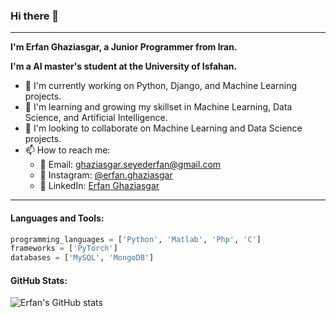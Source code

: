 ### Hi there 👋

<!--
**Erfan-Ghaziasgar/Erfan-Ghaziasgar** is a ✨ _special_ ✨ repository because its `README.md` (this file) appears on your GitHub profile.

Here are some ideas to get you started:

- 🔭 I’m currently working on ...
- 🌱 I’m currently learning ...
- 👯 I’m looking to collaborate on ...
- 🤔 I’m looking for help with ...
- 💬 Ask me about ...
- 📫 How to reach me: ...
- 😄 Pronouns: ...
- ⚡ Fun fact: ...
-->

---

**I'm Erfan Ghaziasgar, a Junior Programmer from Iran.**

**I'm a AI master's student at the University of Isfahan.**

- 🔭 I'm currently working on Python, Django, and Machine Learning projects.
- 🌱 I'm learning and growing my skillset in Machine Learning, Data Science, and Artificial Intelligence.
- 👯 I'm looking to collaborate on Machine Learning and Data Science projects.
- 📫 How to reach me:
  - 📧 Email: ghaziasgar.seyederfan@gmail.com
  - 📸 Instagram: [@erfan.ghaziasgar](https://www.instagram.com/erfan.ghaziasgar)
  - 💼 LinkedIn: [Erfan Ghaziasgar](https://www.linkedin.com/in/erfan-ghaziasgar)

---
#### Languages and Tools:

```python
programming_languages = ['Python', 'Matlab', 'Php', 'C']
frameworks = ['PyTorch']
databases = ['MySQL', 'MongoDB']
```

#### GitHub Stats:

![Erfan's GitHub stats](https://github-readme-stats.vercel.app/api?username=Erfan-Ghaziasgar&show_icons=true&theme=radical)
